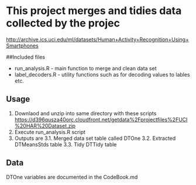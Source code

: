 # This project merges and tidies data collected by the projec

http://archive.ics.uci.edu/ml/datasets/Human+Activity+Recognition+Using+Smartphones

##Included files
* run_analysis.R   - main function to merge and clean data set
* label_decoders.R - utility functions such as for decoding values to lables etc.

## Usage

1. Downlaod and unzip into same directory with these scripts
https://d396qusza40orc.cloudfront.net/getdata%2Fprojectfiles%2FUCI%20HAR%20Dataset.zip
2. Execute run_analysis.R script
3. Outputs are
3.1. Merged data set table called DTOne 
3.2. Extracted DTMeansStds table
3.3. Tidy DTTidy table

## Data
DTOne variables are documented in the CodeBook.md


 


